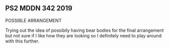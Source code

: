 ## PS2 MDDN 342 2019

POSSIBLE ARRANGEMENT

Trying out the idea of possibily having bear bodies for the final arrangement but not sure if I like how they are looking so I definitely need to play around with this further.
